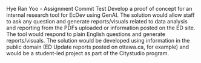 Hye Ran Yoo - Assignment Commit Test
Develop a proof of concept for an internal research tool for EcDev using GenAI. The solution would allow staff to ask any question and generate reports/visuals related to data analysis and reporting from the PDFs uploaded or information posted on the ED site. The tool would respond to plain English questions and generate reports/visuals. The solution would be developed using information in the public domain (ED Update reports posted on ottawa.ca, for example) and would be a student-led project as part of the Citystudio program.